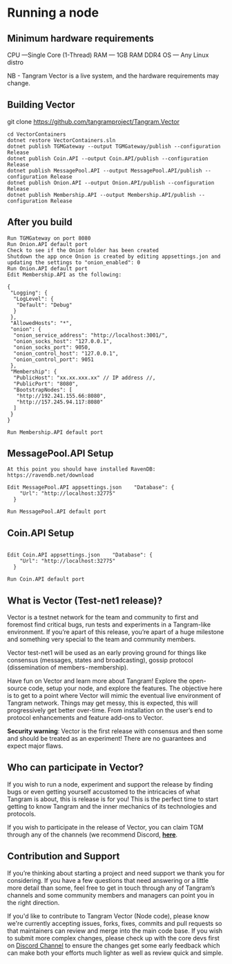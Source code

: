 # Running a node

## Minimum hardware requirements

CPU —Single Core (1-Thread)
RAM — 1GB RAM DDR4
OS — Any Linux distro

NB - Tangram Vector is a live system, and the hardware requirements may change.


## Building Vector
git clone https://github.com/tangramproject/Tangram.Vector

```
cd VectorContainers  
dotnet restore VectorContainers.sln
dotnet publish TGMGateway --output TGMGateway/publish --configuration Release  
dotnet publish Coin.API --output Coin.API/publish --configuration Release
dotnet publish MessagePool.API --output MessagePool.API/publish --configuration Release
dotnet publish Onion.API --output Onion.API/publish --configuration Release
dotnet publish Membership.API --output Membership.API/publish --configuration Release
```

## After you build

```
Run TGMGateway on port 8080
Run Onion.API default port
Check to see if the Onion folder has been created   
Shutdown the app once Onion is created by editing appsettings.jon and updating the settings to "onion_enabled": 0
Run Onion.API default port
Edit Membership.API as the following:

{
 "Logging": {
  "LogLevel": {
   "Default": "Debug"
  }
 },
 "AllowedHosts": "*",
 "onion": {
  "onion_service_address": "http://localhost:3001/",
  "onion_socks_host": "127.0.0.1",
  "onion_socks_port": 9050,
  "onion_control_host": "127.0.0.1",
  "onion_control_port": 9051
 },
 "Membership": {
  "PublicHost": "xx.xx.xxx.xx" // IP address //,
  "PublicPort": "8080",
  "BootstrapNodes": [
   "http://192.241.155.66:8080",
   "http://157.245.94.117:8080"
  ]
 }
}

Run Membership.API default port

```
## MessagePool.API Setup
```
At this point you should have installed RavenDB: https://ravendb.net/download

Edit MessagePool.API appsettings.json    "Database": {
    "Url": "http://localhost:32775"
  }

Run MessagePool.API default port 

```

## Coin.API Setup

```

Edit Coin.API appsettings.json    "Database": {
    "Url": "http://localhost:32775"
  }
 
Run Coin.API default port

```

## What is Vector (Test-net1 release)?
Vector is a testnet network for the team and community to first and foremost find critical bugs, run tests and experiments in a Tangram-like environment. If you’re apart of this release, you’re apart of a huge milestone and something very special to the team and community members.

Vector test-net1 will be used as an early proving ground for things like consensus (messages, states and broadcasting), gossip protocol (dissemination of members - membership).

Have fun on Vector and learn more about Tangram! Explore the open-source code, setup your node, and explore the features. The objective here is to get to a point where Vector will mimic the eventual live environment of Tangram network. Things may get messy, this is expected, this will progressively get better over-time. From installation on the user’s end to protocol enhancements and feature add-ons to Vector.

**Security warning**: Vector is the first release with consensus and then some and should be treated as an experiment! There are no guarantees and expect major flaws.

## Who can participate in Vector?
If you wish to run a node, experiment and support the release by finding bugs or even getting yourself accustomed to the intricacies of what Tangram is about, this is release is for you! This is the perfect time to start getting to know Tangram and the inner mechanics of its technologies and protocols.

If you wish to participate in the release of Vector, you can claim TGM through any of the channels (we recommend Discord, [**here**](https://discord.gg/w4t8hqg).

## Contribution and Support

If you’re thinking about starting a project and need support we thank you for considering. If you have a few questions that need answering or a little more detail than some, feel free to get in touch through any of Tangram’s channels and some community members and managers can point you in the right direction.

If you'd like to contribute to Tangram Vector (Node code), please know we're currently accepting issues, forks, fixes, commits and pull requests so that maintainers can review and merge into the main code base. If you wish to submit more complex changes, please check up with the core devs first on [Discord Channel](https://discord.gg/cZ8NtsY) to ensure the changes get some early feedback which can make both your efforts much lighter as well as review quick and simple.
